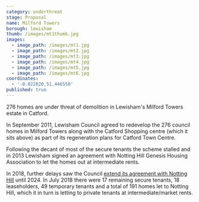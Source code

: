 ```yaml
---
category: underthreat
stage: Proposal
name: Milford Towers 
borough: lewisham
thumb: /images/mt1thumb.jpg
images:
  - image_path: /images/mt1.jpg
  - image_path: /images/mt2.jpg
  - image_path: /images/mt3.jpg
  - image_path: /images/mt4.jpg
  - image_path: /images/mt5.jpg
  - image_path: /images/mt6.jpg
coordinates:
  - '-0.022020,51.446550'
published: true
---
```

276 homes are under threat of demolition in Lewisham's Milford Towers estate in Catford.

In September 2011, Lewisham Council agreed to redevelop the 276 council homes in Milford Towers along with the Catford Shopping centre (which it sits above) as part of its regeneration plans for Catford Town Centre. 

Following the decant of most of the secure tenants the scheme stalled and in 2013 Lewisham signed an agreement with Notting Hill Genesis Housing Association to let the homes out at intermediate rents.

In 2018, further delays saw the Council [extend its agreement with Notting Hill](http://councilmeetings.lewisham.gov.uk/documents/s58205/Secretary%20of%20State%20Approval%20Milford%20Towers.pdf) until 2024. In July 2018 there were 17 remaining secure tenants, 18 leaseholders, 49 temporary tenants and a total of 191 homes let to Notting Hill, which it in turn is letting to private tenants at intermediate/market rents.
